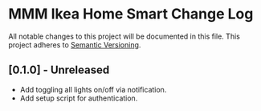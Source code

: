# MMM Ikea Home Smart Change Log
All notable changes to this project will be documented in this file.
This project adheres to [Semantic Versioning](http://semver.org/).


## [0.1.0] - Unreleased

* Add toggling all lights on/off via notification.
* Add setup script for authentication.
